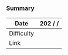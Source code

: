 ### Summary

| Date       | 202 / / |
| ---------- |-------|
| Difficulty |       |
| Link       |       |

